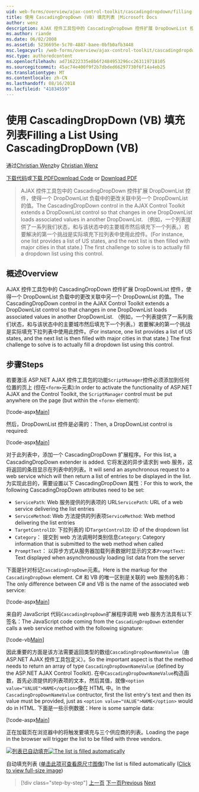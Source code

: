 ```yaml
---
uid: web-forms/overview/ajax-control-toolkit/cascadingdropdown/filling-a-list-using-cascadingdropdown-vb
title: 使用 CascadingDropDown (VB) 填充列表 |Microsoft Docs
author: wenz
description: AJAX 控件工具包中的 CascadingDropDown 控件扩展 DropDownList 控件，使得一个 DropDownList 负载中的更改关联中 anoth 值...
ms.author: riande
ms.date: 06/02/2008
ms.assetid: 5236695e-5c70-4887-baee-0bfb0afb3448
msc.legacyurl: /web-forms/overview/ajax-control-toolkit/cascadingdropdown/filling-a-list-using-cascadingdropdown-vb
msc.type: authoredcontent
ms.openlocfilehash: ad716222335e8b6f2484953296cc263119718105
ms.sourcegitcommit: 45ac74e400f9f2b7dbded66297730f6f14a4eb25
ms.translationtype: MT
ms.contentlocale: zh-CN
ms.lasthandoff: 08/16/2018
ms.locfileid: "41834559"
---
```

<a name="filling-a-list-using-cascadingdropdown-vb"></a><span data-ttu-id="8db47-103">使用 CascadingDropDown (VB) 填充列表</span><span class="sxs-lookup"><span data-stu-id="8db47-103">Filling a List Using CascadingDropDown (VB)</span></span>
====================
<span data-ttu-id="8db47-104">通过[Christian Wenz](https://github.com/wenz)</span><span class="sxs-lookup"><span data-stu-id="8db47-104">by [Christian Wenz](https://github.com/wenz)</span></span>

<span data-ttu-id="8db47-105">[下载代码](http://download.microsoft.com/download/9/0/7/907760b1-2c60-4f81-aeb6-ca416a573b0d/cascadingdropdown0.vb.zip)或[下载 PDF](http://download.microsoft.com/download/2/d/c/2dc10e34-6983-41d4-9c08-f78f5387d32b/cascadingdropdown0VB.pdf)</span><span class="sxs-lookup"><span data-stu-id="8db47-105">[Download Code](http://download.microsoft.com/download/9/0/7/907760b1-2c60-4f81-aeb6-ca416a573b0d/cascadingdropdown0.vb.zip) or [Download PDF](http://download.microsoft.com/download/2/d/c/2dc10e34-6983-41d4-9c08-f78f5387d32b/cascadingdropdown0VB.pdf)</span></span>

> <span data-ttu-id="8db47-106">AJAX 控件工具包中的 CascadingDropDown 控件扩展 DropDownList 控件，使得一个 DropDownList 负载中的更改关联中另一个 DropDownList 的值。</span><span class="sxs-lookup"><span data-stu-id="8db47-106">The CascadingDropDown control in the AJAX Control Toolkit extends a DropDownList control so that changes in one DropDownList loads associated values in another DropDownList.</span></span> <span data-ttu-id="8db47-107">（例如，一个列表提供了一系列我们状态，和与该状态中的主要城市然后填充下一个列表。）若要解决的第一个挑战是实际填充下拉列表中使用此控件。</span><span class="sxs-lookup"><span data-stu-id="8db47-107">(For instance, one list provides a list of US states, and the next list is then filled with major cities in that state.) The first challenge to solve is to actually fill a dropdown list using this control.</span></span>


## <a name="overview"></a><span data-ttu-id="8db47-108">概述</span><span class="sxs-lookup"><span data-stu-id="8db47-108">Overview</span></span>

<span data-ttu-id="8db47-109">AJAX 控件工具包中的 CascadingDropDown 控件扩展 DropDownList 控件，使得一个 DropDownList 负载中的更改关联中另一个 DropDownList 的值。</span><span class="sxs-lookup"><span data-stu-id="8db47-109">The CascadingDropDown control in the AJAX Control Toolkit extends a DropDownList control so that changes in one DropDownList loads associated values in another DropDownList.</span></span> <span data-ttu-id="8db47-110">（例如，一个列表提供了一系列我们状态，和与该状态中的主要城市然后填充下一个列表。）若要解决的第一个挑战是实际填充下拉列表中使用此控件。</span><span class="sxs-lookup"><span data-stu-id="8db47-110">(For instance, one list provides a list of US states, and the next list is then filled with major cities in that state.) The first challenge to solve is to actually fill a dropdown list using this control.</span></span>

## <a name="steps"></a><span data-ttu-id="8db47-111">步骤</span><span class="sxs-lookup"><span data-stu-id="8db47-111">Steps</span></span>

<span data-ttu-id="8db47-112">若要激活 ASP.NET AJAX 控件工具包的功能`ScriptManager`控件必须添加到任何位置的页上 (但在`<form>`元素):</span><span class="sxs-lookup"><span data-stu-id="8db47-112">In order to activate the functionality of ASP.NET AJAX and the Control Toolkit, the `ScriptManager` control must be put anywhere on the page (but within the `<form>` element):</span></span>

[!code-aspx[Main](filling-a-list-using-cascadingdropdown-vb/samples/sample1.aspx)]

<span data-ttu-id="8db47-113">然后，DropDownList 控件是必需的：</span><span class="sxs-lookup"><span data-stu-id="8db47-113">Then, a DropDownList control is required:</span></span>

[!code-aspx[Main](filling-a-list-using-cascadingdropdown-vb/samples/sample2.aspx)]

<span data-ttu-id="8db47-114">对于此列表中，添加一个 CascadingDropDown 扩展程序。</span><span class="sxs-lookup"><span data-stu-id="8db47-114">For this list, a CascadingDropDown extender is added.</span></span> <span data-ttu-id="8db47-115">它将发送的异步请求到 web 服务，这将返回的条目显示在列表中的列表。</span><span class="sxs-lookup"><span data-stu-id="8db47-115">It will send an asynchronous request to a web service which will then return a list of entries to be displayed in the list.</span></span> <span data-ttu-id="8db47-116">为实现此目的，需要设置以下 CascadingDropDown 属性：</span><span class="sxs-lookup"><span data-stu-id="8db47-116">For this to work, the following CascadingDropDown attributes need to be set:</span></span>

- <span data-ttu-id="8db47-117">`ServicePath`: Web 服务提供的列表项的 URL</span><span class="sxs-lookup"><span data-stu-id="8db47-117">`ServicePath`: URL of a web service delivering the list entries</span></span>
- <span data-ttu-id="8db47-118">`ServiceMethod`: Web 方法提供的列表项</span><span class="sxs-lookup"><span data-stu-id="8db47-118">`ServiceMethod`: Web method delivering the list entries</span></span>
- <span data-ttu-id="8db47-119">`TargetControlID`: 下拉列表的 ID</span><span class="sxs-lookup"><span data-stu-id="8db47-119">`TargetControlID`: ID of the dropdown list</span></span>
- <span data-ttu-id="8db47-120">`Category`： 提交到 web 方法调用时类别信息</span><span class="sxs-lookup"><span data-stu-id="8db47-120">`Category`: Category information that is submitted to the web method when called</span></span>
- <span data-ttu-id="8db47-121">`PromptText`： 以异步方式从服务器加载列表数据时显示的文本</span><span class="sxs-lookup"><span data-stu-id="8db47-121">`PromptText`: Text displayed when asynchronously loading list data from the server</span></span>

<span data-ttu-id="8db47-122">下面是针对标记`CascadingDropDown`元素。</span><span class="sxs-lookup"><span data-stu-id="8db47-122">Here is the markup for the `CascadingDropDown` element.</span></span> <span data-ttu-id="8db47-123">C# 和 VB 的唯一区别是关联的 web 服务的名称：</span><span class="sxs-lookup"><span data-stu-id="8db47-123">The only difference between C# and VB is the name of the associated web service:</span></span>

[!code-aspx[Main](filling-a-list-using-cascadingdropdown-vb/samples/sample3.aspx)]

<span data-ttu-id="8db47-124">来自的 JavaScript 代码`CascadingDropDown`扩展程序调用 web 服务方法具有以下签名：</span><span class="sxs-lookup"><span data-stu-id="8db47-124">The JavaScript code coming from the `CascadingDropDown` extender calls a web service method with the following signature:</span></span>

[!code-vb[Main](filling-a-list-using-cascadingdropdown-vb/samples/sample4.vb)]

<span data-ttu-id="8db47-125">因此重要的方面是该方法需要返回类型的数组`CascadingDropDownNameValue`（由 ASP.NET AJAX 控件工具包定义）。</span><span class="sxs-lookup"><span data-stu-id="8db47-125">So the important aspect is that the method needs to return an array of type `CascadingDropDownNameValue` (defined by the ASP.NET AJAX Control Toolkit).</span></span> <span data-ttu-id="8db47-126">在中`CascadingDropDownNameValue`构造函数，首先必须提供的列表项的文本，然后其值，就像`<option value="VALUE">NAME</option>`像在 HTML 中。</span><span class="sxs-lookup"><span data-stu-id="8db47-126">In the `CascadingDropDownNameValue` contructor, first the list entry's text and then its value must be provided, just as `<option value="VALUE">NAME</option>` would do in HTML.</span></span> <span data-ttu-id="8db47-127">下面是一些示例数据：</span><span class="sxs-lookup"><span data-stu-id="8db47-127">Here is some sample data:</span></span>

[!code-aspx[Main](filling-a-list-using-cascadingdropdown-vb/samples/sample5.aspx)]

<span data-ttu-id="8db47-128">正在加载页在浏览器中的将触发要填充与三个供应商的列表。</span><span class="sxs-lookup"><span data-stu-id="8db47-128">Loading the page in the browser will trigger the list to be filled with three vendors.</span></span>


<span data-ttu-id="8db47-129">[![列表已自动填充](filling-a-list-using-cascadingdropdown-vb/_static/image2.png)](filling-a-list-using-cascadingdropdown-vb/_static/image1.png)</span><span class="sxs-lookup"><span data-stu-id="8db47-129">[![The list is filled automatically](filling-a-list-using-cascadingdropdown-vb/_static/image2.png)](filling-a-list-using-cascadingdropdown-vb/_static/image1.png)</span></span>

<span data-ttu-id="8db47-130">自动填充列表 ([单击此项可查看原尺寸图像](filling-a-list-using-cascadingdropdown-vb/_static/image3.png))</span><span class="sxs-lookup"><span data-stu-id="8db47-130">The list is filled automatically ([Click to view full-size image](filling-a-list-using-cascadingdropdown-vb/_static/image3.png))</span></span>

> [!div class="step-by-step"]
> <span data-ttu-id="8db47-131">[上一页](using-auto-postback-with-cascadingdropdown-cs.md)
> [下一页](using-cascadingdropdown-with-a-database-vb.md)</span><span class="sxs-lookup"><span data-stu-id="8db47-131">[Previous](using-auto-postback-with-cascadingdropdown-cs.md)
[Next](using-cascadingdropdown-with-a-database-vb.md)</span></span>
